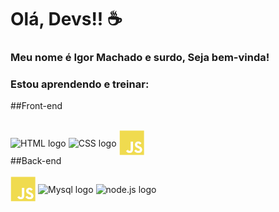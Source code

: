 # Olá, Devs!! ☕
### Meu nome é Igor Machado e surdo, Seja bem-vinda!
### Estou aprendendo e treinar:

##Front-end
<div style="display: inline_block"><br>
  <img align="center" alt="HTML logo" height="40" width="40" src="https://github.com/Igormachado90/Igormachado90/assets/117872151/eafb3f92-7800-408a-9466-9199c1573b41">
  <img align="center" alt="CSS logo" height="40" width="40" src="https://github.com/Igormachado90/Igormachado90/assets/117872151/41cdf314-77a5-4d12-b099-355de0fbfc1e">
  <img align="center" alt="Js logo" height="40" width="40" src="https://raw.githubusercontent.com/devicons/devicon/master/icons/javascript/javascript-plain.svg">  
 </div>
##Back-end
<div style="display: inline_block"><br> 
  <img align="center" alt="Js logo" height="40" width="40" src="https://raw.githubusercontent.com/devicons/devicon/master/icons/javascript/javascript-plain.svg"> 
  <img align="center" alt="Mysql logo" height="40" width="40" src="https://github.com/Igormachado90/Igormachado90/assets/117872151/f7aca222-e717-4ee3-a704-f4fde0a7384f">  
  <img align="center" alt="node.js logo" height="40" width="40" src="https://github.com/Igormachado90/Igormachado90/assets/117872151/c27230fe-7608-438c-8a7e-35d50b08d40b">  
 </div>






<!--
**Igormachado90/Igormachado90** is a ✨ _special_ ✨ repository because its `README.md` (this file) appears on your GitHub profile.

Here are some ideas to get you started:

- 🔭 I’m currently working on ...
- 🌱 I’m currently learning ...
- 👯 I’m looking to collaborate on ...
- 🤔 I’m looking for help with ...
- 💬 Ask me about ...
- 📫 How to reach me: ...
- 😄 Pronouns: ...
- ⚡ Fun fact: ...
-->
